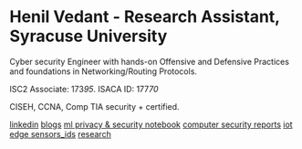 # Henil Vedant   - Research Assistant, Syracuse University
Cyber security Engineer with hands-on Offensive and Defensive Practices and foundations in Networking/Routing Protocols.

ISC2 Associate: 173*95*.
      ISACA ID: 177*70*

CISEH, CCNA, Comp TIA security + certified.

[linkedin](https://www.linkedin.com/in/henil-vedant/)
[blogs](https://medium.com/@hhv8051)
[ml privacy & security notebook](https://github.com/Henilv/MachineLearning_Privacy-Security)
[computer security reports](https://github.com/Henilv/Computer_Security-attacks)
[iot edge sensors_ids](https://github.com/Henilv/IoT-app_sec/tree/main)
[research](https://link.springer.com/chapter/10.1007/978-981-16-6285-0_24)

